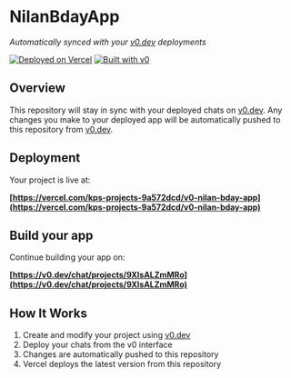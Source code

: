 # NilanBdayApp

*Automatically synced with your [v0.dev](https://v0.dev) deployments*

[![Deployed on Vercel](https://img.shields.io/badge/Deployed%20on-Vercel-black?style=for-the-badge&logo=vercel)](https://vercel.com/kps-projects-9a572dcd/v0-nilan-bday-app)
[![Built with v0](https://img.shields.io/badge/Built%20with-v0.dev-black?style=for-the-badge)](https://v0.dev/chat/projects/9XIsALZmMRo)

## Overview

This repository will stay in sync with your deployed chats on [v0.dev](https://v0.dev).
Any changes you make to your deployed app will be automatically pushed to this repository from [v0.dev](https://v0.dev).

## Deployment

Your project is live at:

**[https://vercel.com/kps-projects-9a572dcd/v0-nilan-bday-app](https://vercel.com/kps-projects-9a572dcd/v0-nilan-bday-app)**

## Build your app

Continue building your app on:

**[https://v0.dev/chat/projects/9XIsALZmMRo](https://v0.dev/chat/projects/9XIsALZmMRo)**

## How It Works

1. Create and modify your project using [v0.dev](https://v0.dev)
2. Deploy your chats from the v0 interface
3. Changes are automatically pushed to this repository
4. Vercel deploys the latest version from this repository
